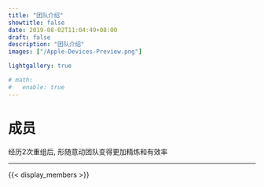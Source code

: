```yaml
---
title: "团队介绍"
showtitle: false
date: 2019-08-02T11:04:49+08:00
draft: false
description: "团队介绍"
images: ["/Apple-Devices-Preview.png"]

lightgallery: true

# math:
#   enable: true
---
```


<link rel="preload" as="script" href="https://cdnjs.cloudflare.com/ajax/libs/jquery/3.3.1/jquery.min.js" />
<script src="https://cdnjs.cloudflare.com/ajax/libs/jquery/3.3.1/jquery.min.js"></script>

<div class="text-center my-6">
    <h1 class="section-text-tittle text-3xl my-5">成员</h1>
    <p class="text-lg">经历2次重组后, 形随意动团队变得更加精炼和有效率</p>
    <hr>
</div>


{{< display_members >}}

